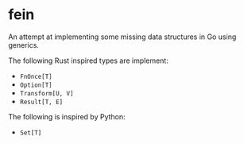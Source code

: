 # fein
An attempt at implementing some missing data structures in Go using generics.

The following Rust inspired types are implement:
- `FnOnce[T]`
- `Option[T]`
- `Transform[U, V]`
- `Result[T, E]`

The following is inspired by Python:
- `Set[T]`